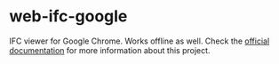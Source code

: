 # web-ifc-google

IFC viewer for Google Chrome. Works offline as well. Check the [official documentation](https://agviegas.github.io/ifcjs-docs/#/) for more information about this project.
